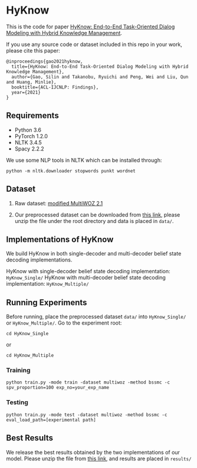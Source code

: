 # HyKnow

This is the code for paper [HyKnow: End-to-End Task-Oriented Dialog Modeling with Hybrid Knowledge Management](http://arxiv.org/abs/2105.06041).

If you use any source code or dataset included in this repo in your work, please cite this paper:

```
@inproceedings{gao2021hyknow,
  title={HyKnow: End-to-End Task-Oriented Dialog Modeling with Hybrid Knowledge Management},
  author={Gao, Silin and Takanobu, Ryuichi and Peng, Wei and Liu, Qun and Huang, Minlie},
  booktitle={ACL-IJCNLP: Findings},
  year={2021}
}
```

## Requirements

- Python 3.6
- PyTorch 1.2.0
- NLTK 3.4.5
- Spacy 2.2.2

We use some NLP tools in NLTK which can be installed through:
```
python -m nltk.downloader stopwords punkt wordnet
```

## Dataset
1. Raw dataset: [modified MultiWOZ 2.1](https://github.com/alexa/alexa-with-dstc9-track1-dataset)

2. Our preprocessed dataset can be downloaded from [this link](https://drive.google.com/file/d/1a-JnNEGkd_2HhQsF1wLQ1BE2D_cJ375B), please unzip the file under the root directory and data is placed in ``data/``.

## Implementations of HyKnow
We build HyKnow in both single-decoder and multi-decoder belief state decoding implementations.

HyKnow with single-decoder belief state decoding implementation: ``HyKnow_Single/``
HyKnow with multi-decoder belief state decoding implementation: ``HyKnow_Multiple/``

## Running Experiments
Before running, place the preprocessed dataset ``data/`` into ``HyKnow_Single/`` or ``HyKnow_Multiple/``.
Go to the experiment root:
```
cd HyKnow_Single
```
or
```
cd HyKnow_Multiple
```

### Training
```
python train.py -mode train -dataset multiwoz -method bssmc -c spv_proportion=100 exp_no=your_exp_name
```

### Testing
```
python train.py -mode test -dataset multiwoz -method bssmc -c eval_load_path=[experimental path]
```

## Best Results
We release the best results obtained by the two implementations of our model. Please unzip the file from [this link](https://drive.google.com/file/d/1a-JnNEGkd_2HhQsF1wLQ1BE2D_cJ375B), and results are placed in ``results/``
